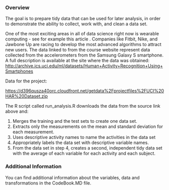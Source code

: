 ### Overview

The goal is to prepare tidy data that can be used for later analysis, in
order to demonstrate the ability to collect, work with, and clean a data
set.

One of the most exciting areas in all of data science right now is
wearable computing - see for example this article . Companies like
Fitbit, Nike, and Jawbone Up are racing to develop the most advanced
algorithms to attract new users. The data linked to from the course
website represent data collected from the accelerometers from the
Samsung Galaxy S smartphone. A full description is available at the site
where the data was obtained:
<http://archive.ics.uci.edu/ml/datasets/Human+Activity+Recognition+Using+Smartphones>

Data for the project:

<https://d396qusza40orc.cloudfront.net/getdata%2Fprojectfiles%2FUCI%20HAR%20Dataset.zip>

The R script called run\_analysis.R downloads the data from the source
link above and:

1.  Merges the training and the test sets to create one data set.
2.  Extracts only the measurements on the mean and standard deviation
    for each measurement.
3.  Uses descriptive activity names to name the activities in the data
    set
4.  Appropriately labels the data set with descriptive variable names.
5.  From the data set in step 4, creates a second, independent tidy data
    set with the average of each variable for each activity and each
    subject.

### Additional Information

You can find additional information about the variables, data and
transformations in the CodeBook.MD file.
